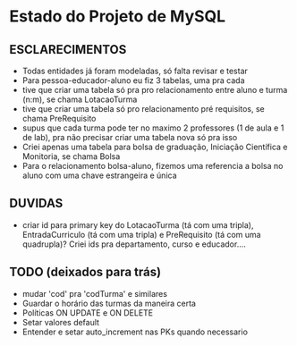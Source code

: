 # Estado do Projeto de MySQL
## ESCLARECIMENTOS
- Todas entidades já foram modeladas, só falta revisar e testar
- Para pessoa-educador-aluno eu fiz 3 tabelas, uma pra cada
- tive que criar uma tabela só pra pro relacionamento entre aluno e turma (n:m), se chama LotacaoTurma
- tive que criar uma tabela só pro relacionamento pré requisitos, se chama PreRequisito
- supus que cada turma pode ter no maximo 2 professores (1 de aula e 1 de lab), pra não precisar criar uma tabela nova só pra isso
- Criei apenas uma tabela para bolsa de graduação, Iniciação Científica e Monitoria, se chama Bolsa
- Para o relacionamento bolsa-aluno, fizemos uma referencia a bolsa no aluno com uma chave estrangeira e única

## DUVIDAS
- criar id para primary key do LotacaoTurma (tá com uma tripla), EntradaCurriculo (tá com uma tripla) e PreRequisito (tá com uma quadrupla)? Criei ids pra departamento, curso e educador....

## TODO (deixados para trás)
- mudar 'cod' pra 'codTurma' e similares
- Guardar o horário das turmas da maneira certa
- Políticas ON UPDATE e ON DELETE
- Setar valores default
- Entender e setar auto_increment nas PKs quando necessario